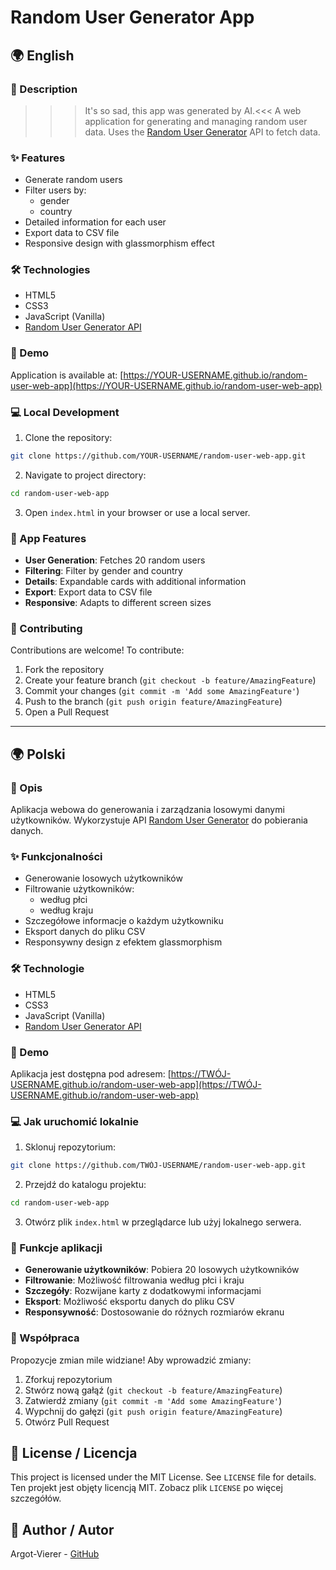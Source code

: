 # Random User Generator App

## 🌍 English

### 📝 Description
>>>It's so sad, this app was generated by AI.<<<
A web application for generating and managing random user data. Uses the [Random User Generator](https://randomuser.me/) API to fetch data.

### ✨ Features
- Generate random users
- Filter users by:
  - gender
  - country
- Detailed information for each user
- Export data to CSV file
- Responsive design with glassmorphism effect

### 🛠️ Technologies
- HTML5
- CSS3
- JavaScript (Vanilla)
- [Random User Generator API](https://randomuser.me/)

### 🚀 Demo
Application is available at: [https://YOUR-USERNAME.github.io/random-user-web-app](https://YOUR-USERNAME.github.io/random-user-web-app)

### 💻 Local Development
1. Clone the repository:
```bash
git clone https://github.com/YOUR-USERNAME/random-user-web-app.git
```

2. Navigate to project directory:
```bash
cd random-user-web-app
```

3. Open `index.html` in your browser or use a local server.

### 📱 App Features
- **User Generation**: Fetches 20 random users
- **Filtering**: Filter by gender and country
- **Details**: Expandable cards with additional information
- **Export**: Export data to CSV file
- **Responsive**: Adapts to different screen sizes

### 🤝 Contributing
Contributions are welcome! To contribute:
1. Fork the repository
2. Create your feature branch (`git checkout -b feature/AmazingFeature`)
3. Commit your changes (`git commit -m 'Add some AmazingFeature'`)
4. Push to the branch (`git push origin feature/AmazingFeature`)
5. Open a Pull Request

---

## 🌍 Polski

### 📝 Opis
Aplikacja webowa do generowania i zarządzania losowymi danymi użytkowników. Wykorzystuje API [Random User Generator](https://randomuser.me/) do pobierania danych.

### ✨ Funkcjonalności
- Generowanie losowych użytkowników
- Filtrowanie użytkowników:
  - według płci
  - według kraju
- Szczegółowe informacje o każdym użytkowniku
- Eksport danych do pliku CSV
- Responsywny design z efektem glassmorphism

### 🛠️ Technologie
- HTML5
- CSS3
- JavaScript (Vanilla)
- [Random User Generator API](https://randomuser.me/)

### 🚀 Demo
Aplikacja jest dostępna pod adresem: [https://TWÓJ-USERNAME.github.io/random-user-web-app](https://TWÓJ-USERNAME.github.io/random-user-web-app)

### 💻 Jak uruchomić lokalnie
1. Sklonuj repozytorium:
```bash
git clone https://github.com/TWÓJ-USERNAME/random-user-web-app.git
```

2. Przejdź do katalogu projektu:
```bash
cd random-user-web-app
```

3. Otwórz plik `index.html` w przeglądarce lub użyj lokalnego serwera.

### 📱 Funkcje aplikacji
- **Generowanie użytkowników**: Pobiera 20 losowych użytkowników
- **Filtrowanie**: Możliwość filtrowania według płci i kraju
- **Szczegóły**: Rozwijane karty z dodatkowymi informacjami
- **Eksport**: Możliwość eksportu danych do pliku CSV
- **Responsywność**: Dostosowanie do różnych rozmiarów ekranu

### 🤝 Współpraca
Propozycje zmian mile widziane! Aby wprowadzić zmiany:
1. Zforkuj repozytorium
2. Stwórz nową gałąź (`git checkout -b feature/AmazingFeature`)
3. Zatwierdź zmiany (`git commit -m 'Add some AmazingFeature'`)
4. Wypchnij do gałęzi (`git push origin feature/AmazingFeature`)
5. Otwórz Pull Request

## 📄 License / Licencja
This project is licensed under the MIT License. See `LICENSE` file for details.
Ten projekt jest objęty licencją MIT. Zobacz plik `LICENSE` po więcej szczegółów.

## 👥 Author / Autor
Argot-Vierer - [GitHub](https://github.com/Argot-Vierer)
